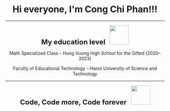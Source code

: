 <h1 align="center">Hi everyone, I'm Cong Chi Phan!!!</h1>

---

<p align="center">
  <span style="font-size: 22px; "><strong> My education level</strong></span>
  <img src="https://media0.giphy.com/media/v1.Y2lkPTc5MGI3NjExd3N0MGtyaGhoY3N6dnM0bzlhb3N6OG85ZWQxdTZxcm55czU1NDF0aiZlcD12MV9pbnRlcm5hbF9naWZfYnlfaWQmY3Q9Zw/fhAwk4DnqNgw8/giphy.gif" width="60" style="margin-left: 10px;">
</p>
<p align="center">Math Specialized Class – Hung Vuong High School for the Gifted (2020–2023)</p>
<p align="center">Faculty of Educational Technology – Hanoi University of Science and Technology</p>

---

<p align="center">
  <span style="font-size: 22px; "><strong> Code, Code more, Code forever</strong></span>
  <img src="https://media.giphy.com/media/v1.Y2lkPWVjZjA1ZTQ3bDZvbmFhZjJ0ODVhOXc0ZGwyang3cm4zNGpwdjQ3NmN6cGp3b2NlayZlcD12MV9naWZzX3NlYXJjaCZjdD1n/2IudUHdI075HL02Pkk/giphy.gif" width="60" style="margin-left: 10px;">
</p>

